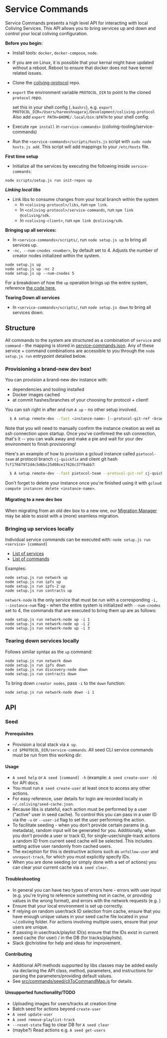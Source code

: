 # Service Commands

Service Commands presents a high level API for interacting with local Coliving Services.
This API allows you to bring services up and down and control your local coliving configuration.

**Before you begin:**

- Install tools: `docker`, `docker-compose`, `node`.
- If you are on Linux, it is possible that your kernal might have updated without a reboot. Reboot to ensure that docker does not have kernel related issues.
- Clone the [coliving-protocol](https://github.com/dgc.network/coliving-protocol) repo.
- `export` the environment variable `PROTOCOL_DIR` to point to the cloned `protocol` repo.

  set this in your shell config (`.bashrc`), e.g. `export PROTOCOL_DIR=/Users/hareeshnagaraj/Development/coliving-protocol`
  Also add `export PATH=$HOME/.local/bin:$PATH` to your shell config.

- Execute `npm install` in `<service-commands>` (coliving-tooling/service-commands)
- Run the `<service-commands>/scripts/hosts.js` script with `sudo node hosts.js add`. This script will add mappings to your `/etc/hosts` file.

**First time setup**

- Initialize all the services by executing the following inside `service-commands`:

```
node scripts/setup.js run init-repos up
```

**_Linking local libs_**

- Link libs to consume changes from your local branch within the system
  - In `<coliving-protocol>/libs`, run `npm link`.
  - In `<coliving-protocol>/service-commands`, run `npm link @coliving/sdk`.
  - In `<coliving-client>`, run `npm link @coliving/sdk`.

**Bringing up all services:**

- In `<service-commands>/scripts/`, run `node setup.js up` to bring all services up.
- `-nc, --num-cnodes <number>`, by default set to 4. Adjusts the number of creator nodes initialized within the system.

```
node setup.js up
node setup.js up -nc 2
node setup.js up --num-cnodes 5
```

For a breakdown of how the `up` operation brings up the entire system, reference [the code here.](src/setup.js#L208)

**Tearing Down all services**

- In `<service-commands>/scripts/`, run `node setup.js down` to bring all services down.

## Structure

All commands to the system are structured as a combination of `service` and `command` - the mapping is stored in [service-commands.json](src/commands/service-commands.json). Any of these service + command combinations are accessible to you through the `node setup.js run` entrypoint detailed below.

### Provisioning a brand-new dev box!

You can provision a brand-new dev instance with:

- dependencies and tooling installed
- Docker images cached
- at commit hashes/branches of your choosing for protocol + client!

You can ssh right in after and run `A up` - no other setup involved.

```bash
  $ A setup remote-dev --fast <instance-name> [--protocol-git-ref <branch-name-or-commit-hash>] [--client-git-ref <branch-name-or-commit-hash>]
```

Note that you will need to manually confirm the instance creation as well as ssh connection upon startup. Once you've confirmed the ssh connection, that's it -- you can walk away and make a pie and wait for your dev environment to finish provisioning!

Here's an example of how to provision a gcloud instance called `pietocol-team` at protocol branch `cj-quickfix` and client git hash `7cf17667972d4c5d6bc25d08ce1f626c37f9abb7`:

```bash
  $ A setup remote-dev --fast pietocol-team --protocol-git-ref cj-quickfix --client-git-ref 7cf17667972d4c5d6bc25d08ce1f626c37f9abb7
```

Don't forget to delete your instance once you're finished using it with `gcloud compute instances delete <instance-name>`.

#### Migrating to a new dev box

When migrating from an old dev box to a new one, our [Migration Manager](./scripts/.env/README.md) may be able to assist with a (more) seamless migration.

### Bringing up services locally

Individual service commands can be executed with: `node setup.js run <service> [command]`

- [List of services](src/setup.js#L94)
- [List of commands](src/setup.js#L79)

Examples:

```
node setup.js run network up
node setup.js run ipfs up
node setup.js run ipfs-2 up
node setup.js run contracts up
```

`network-node` is the only service that must be run with a corresponding `-i, --instance-num` flag - when the entire system is initialized with `--num-cnodes` set to 4, the commands that are executed to bring them up are as follows:

```
node setup.js run network-node up -i 1
node setup.js run network-node up -i 2
node setup.js run network-node up -i 3
```

### Tearing down services locally

Follows similar syntax as the `up` command:

```
node setup.js run network down
node setup.js run ipfs down
node setup.js run discovery-node down
node setup.js run contracts down
```

To bring down `creator nodes`, pass `-i` to the `down` function:

```
node setup.js run network-node down -i 1
```

## API

### Seed

#### Prerequisites

- Provision a local stack via `A up`.
- `cd $PROTOCOL_DIR/service-commands`. All seed CLI service commands must be run from this working dir.

#### Usage

- `A seed help` or `A seed [command] -h` (example: `A seed create-user -h`) for API docs.
- You must run `A seed create-user` at least once to access any other actions.
- For easy reference, user details for login are recorded locally in `~/.coliving/seed-cache.json`.
- Because libs is stateful, each action must be performed by a user ("active" user in seed cache). To control this you can pass in a user ID via the `-u` or `--user-id` flag to set the user performing the action.
- To facilitate seeding - when you don't provide certain params (e.g. metadata), random input will be generated for you. Additionally, when you don't provide a user or track ID, for single-user/single-track actions a random ID from current seed cache will be selected. This includes setting active user randomly from cached users.
- The exception for this is destructive actions such as `unfollow-user` and `unrepost-track`, for which you must explicitly specify IDs.
- When you are done seeding (or simply done with a set of actions) you can clear your current cache via `A seed clear`.

#### Troubleshooting

- In general you can have two types of errors here - errors with user input (e.g. you're trying to reference something not in cache, or providing values in the wrong format), and errors with the network requests (e.g. )
- Ensure that your local environment is set up correctly.
- If relying on random user/track ID selection from cache, ensure that you have enough unique values in your seed cache file located in your ~/.coliving folder. For actions involving multiple users, ensure that your users are unique.
- If passing in user/track/playlist ID(s) ensure that the IDs exist in current seed cache (for user) / in the DB (for tracks/playlists).
- Slack @christine for help and ideas for improvement.

#### Contributing

- Additional API methods supported by libs classes may be added easily via declaring the API class, method, parameters, and instructions for parsing the parameters/providing default values.
- See [src/commands/seed/cliToCommandMap.js](src/commands/seed/cliToCommandMap.js) for details.

#### Unsupported functionality/TODO

- Uploading images for users/tracks at creation time
- Batch seed for actions beyond `create-user`
- `A seed update-user`
- `A seed remove-playlist-track`
- `--reset-state` flag to clear DB for `A seed clear`
- (maybe?) Read actions e.g. `A seed get-users`
